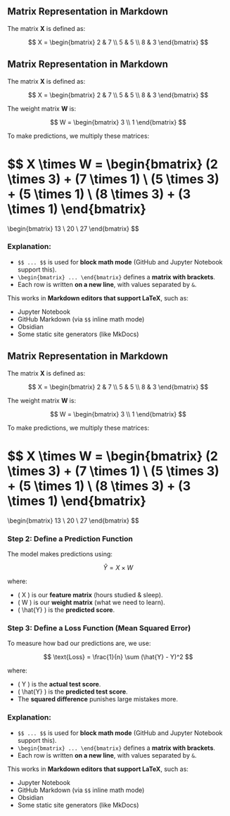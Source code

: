 ## Matrix Representation in Markdown

The matrix **X** is defined as:

$$
X =
\begin{bmatrix}
2 & 7 \\
5 & 5 \\
8 & 3
\end{bmatrix}
$$

## Matrix Representation in Markdown

The matrix **X** is defined as:

$$
X =
\begin{bmatrix}
2 & 7 \\
5 & 5 \\
8 & 3
\end{bmatrix}
$$

The weight matrix **W** is:

$$
W =
\begin{bmatrix}
3 \\
1
\end{bmatrix}
$$

To make predictions, we multiply these matrices:

$$
X \times W =
\begin{bmatrix}
(2 \times 3) + (7 \times 1) \\
(5 \times 3) + (5 \times 1) \\
(8 \times 3) + (3 \times 1)
\end{bmatrix}
=
\begin{bmatrix}
13 \\
20 \\
27
\end{bmatrix}
$$

### Explanation:
- `$$ ... $$` is used for **block math mode** (GitHub and Jupyter Notebook support this).
- `\begin{bmatrix} ... \end{bmatrix}` defines a **matrix with brackets**.
- Each row is written **on a new line**, with values separated by `&`.

This works in **Markdown editors that support LaTeX**, such as:

- Jupyter Notebook
- GitHub Markdown (via `$$` inline math mode)
- Obsidian
- Some static site generators (like MkDocs)

## Matrix Representation in Markdown

The matrix **X** is defined as:

$$
X =
\begin{bmatrix}
2 & 7 \\
5 & 5 \\
8 & 3
\end{bmatrix}
$$

The weight matrix **W** is:

$$
W =
\begin{bmatrix}
3 \\
1
\end{bmatrix}
$$

To make predictions, we multiply these matrices:

$$
X \times W =
\begin{bmatrix}
(2 \times 3) + (7 \times 1) \\
(5 \times 3) + (5 \times 1) \\
(8 \times 3) + (3 \times 1)
\end{bmatrix}
=
\begin{bmatrix}
13 \\
20 \\
27
\end{bmatrix}
$$

### Step 2: Define a Prediction Function
The model makes predictions using:

$$
\hat{Y} = X \times W
$$

where:
- \( X \) is our **feature matrix** (hours studied & sleep).
- \( W \) is our **weight matrix** (what we need to learn).
- \( \hat{Y} \) is the **predicted score**.

### Step 3: Define a Loss Function (Mean Squared Error)
To measure how bad our predictions are, we use:

$$
\text{Loss} = \frac{1}{n} \sum (\hat{Y} - Y)^2
$$

where:
- \( Y \) is the **actual test score**.
- \( \hat{Y} \) is the **predicted test score**.
- The **squared difference** punishes large mistakes more.

### Explanation:
- `$$ ... $$` is used for **block math mode** (GitHub and Jupyter Notebook support this).
- `\begin{bmatrix} ... \end{bmatrix}` defines a **matrix with brackets**.
- Each row is written **on a new line**, with values separated by `&`.

This works in **Markdown editors that support LaTeX**, such as:

- Jupyter Notebook
- GitHub Markdown (via `$$` inline math mode)
- Obsidian
- Some static site generators (like MkDocs)

